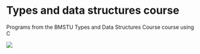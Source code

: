 # Types and data structures course
Programs from the BMSTU Types and Data Structures Course course using C

![](http://cendop.bmstu.ru/userfiles//7.jpg)
